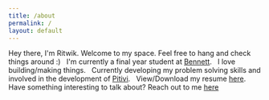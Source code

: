 ```yaml
---
title: /about
permalink: /
layout: default
---
```


Hey there, I'm Ritwik.
        Welcome to my space. 
            Feel free to hang and check things around :)
&nbsp;
I'm currently a final year student at [Bennett](https://www.bennett.edu.in/).
&nbsp;
I love building/making things.
&nbsp;
Currently developing my problem solving skills and 
                involved in the development of [Pitivi](http://www.pitivi.org/).
&nbsp;
View/Download my resume [here](/resume).
&nbsp;
Have something interesting to talk about? 
                            Reach out to me [here](mailto:ritwikpuri5678@gmail.com)
&nbsp;